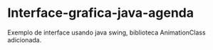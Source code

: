 # Interface-grafica-java-agenda
Exemplo de interface usando java swing, biblioteca AnimationClass adicionada.
